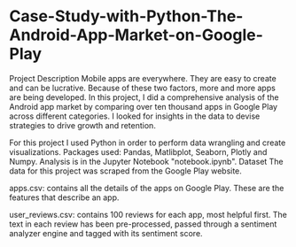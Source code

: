 # Case-Study-with-Python-The-Android-App-Market-on-Google-Play
Project Description
Mobile apps are everywhere. They are easy to create and can be lucrative. Because of these two factors, more and more apps are being developed. In this project, I did a comprehensive analysis of the Android app market by comparing over ten thousand apps in Google Play across different categories. I looked for insights in the data to devise strategies to drive growth and retention.

For this project I used Python in order to perform data wrangling and create visualizations. Packages used: Pandas, Matlibplot, Seaborn, Plotly and Numpy.
Analysis is in the Jupyter Notebook "notebook.ipynb".
Dataset
The data for this project was scraped from the Google Play website.

apps.csv: contains all the details of the apps on Google Play. These are the features that describe an app.

user_reviews.csv: contains 100 reviews for each app, most helpful first. The text in each review has been pre-processed, passed through a sentiment analyzer engine and tagged with its sentiment score.
